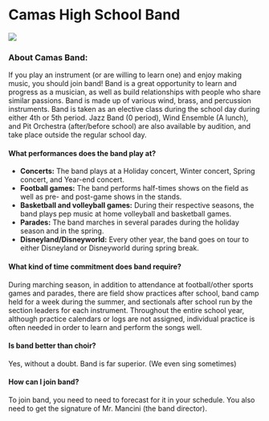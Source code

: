 <link rel="stylesheet" type="text/css" href="main.css"/>

# Camas High School Band

<img src="http://staff.camas.wednet.edu/blogs/chsband/files/2013/11/cropped-camasfball1-5909.jpg">

<div class="about">
  <h3>About Camas Band:</h3>
  <p>If you play an instrument (or are willing to learn one) and enjoy making music, you should join band! Band is a great opportunity to learn and progress as a musician, as well as build relationships with people who share similar passions. Band is made up of various wind, brass, and percussion instruments. Band is taken as an elective class during the school day during either 4th or 5th period. Jazz Band (0 period), Wind Ensemble (A lunch), and Pit Orchestra (after/before school) are also available by audition, and take place outside the regular school day.</p>
</div>

#### What performances does the band play at?
- **Concerts:** The band plays at a Holiday concert, Winter concert, Spring concert, and Year-end concert.
- **Football games:** The band performs half-times shows on the field as well as pre- and post-game shows in the stands.
- **Basketball and volleyball games:** During their respective seasons, the band plays pep music at home volleyball and basketball games.
- **Parades:** The band marches in several parades during the holiday season and in the spring. 
- **Disneyland/Disneyworld:** Every other year, the band goes on tour to either Disneyland or Disneyworld during spring break.

#### What kind of time commitment does band require?
During marching season, in addition to attendance at football/other sports games and parades, there are field show practices after school, band camp held for a week during the summer, and sectionals after school run by the section leaders for each instrument. Throughout the entire school year, although practice calendars or logs are not assigned, individual practice is often needed in order to learn and perform the songs well. 

#### Is band better than choir?
Yes, without a doubt. Band is far superior. (We even sing sometimes)

#### How can I join band?
To join band, you need to need to forecast for it in your schedule. You also need to get the signature of Mr. Mancini (the band director).
